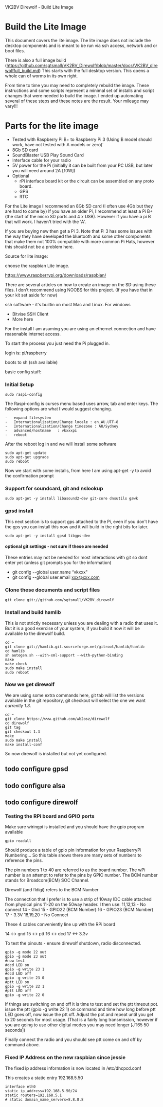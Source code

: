VK2BV Direwolf - Build Lite Image



# Build the Lite Image

This document covers the lite image. The lite image does not include the desktop components and is meant to be run via ssh access, network and or boot files.

There is also a full image build (https://github.com/sgtsmall/VK2BV_Direwolf/blob/master/docs/VK2BV_direwolffull_build.md) This starts with the full desktop version. This opens a whole can of worms in its own right.

From time to time you may need to completely rebuild the image. These instructions and some scripts represent a minimal set of installs and script changes that were needed to build the image. I ended up automating several of these steps and these notes are the result. Your mileage may vary!!!

# Parts for the lite image

  - Tested with Raspberry Pi B+ to Raspberry Pi 3 (Using B model should work, have not tested with A models or zero)'
  - 8Gb SD card
  - SoundBlaster USB Play Sound Card
  - Interface cable for your radio
  - 5V power for the Pi (initially it can be built from your PC USB, but later you will need around 2A [10W])
  - Optional
    - rPi interface board kit or the circuit can be assembled on any proto board.
    - GPS
    - RTC

For the Lite image I recommend an 8Gb SD card (I often use 4Gb but they are hard to come by)
If you have an older Pi, I recommend at least a Pi B+ (the start of the micro SD ports and 4 x USB). However if you have a pi B that will work. I haven't tried with the 'A'.

If you are buying new then get a Pi 3. Note that Pi 3 has some issues with the way they have developed the bluetooth and some other components that make them not 100% compatible with more common Pi Hats, however this should not be a problem here.

Source for lite image:

choose the raspbian Lite image.

https://www.raspberrypi.org/downloads/raspbian/

There are several articles on how to create an image on the SD using these files. I don't recommend using NOOBS for this project. (If you have that in your kit set aside for now)

ssh software - it's builtin on most Mac and Linux. For windows
  - Bitvise SSH Client
  - More here


For the install I am asuming you are using an ethernet connection and have reasonable internet access.

To start the process you just need the Pi plugged in.

login is: pi/raspberry

boots to sh (ssh available)

basic config stuff:


### Initial Setup

```
sudo raspi-config
```

The Raspi-config is curses menu based uses arrow, tab and enter keys. The following options are what I would suggest changing.



    -   expand filesystem
    -   Internationalization/Change locale : en_AU.UTF-8
    -   Internationalization/Change timezone : AU/Sydney
    -   advanced/hostname   : vkxxxpi
    -   reboot

After the reboot log in and we will install some software

```shell
sudo apt-get update
sudo apt-get upgrade
sudo reboot
```

Now we start with some installs, from here I am using apt-get -y to avoid the confirmation prompt

### Support for soundcard, git and nslookup

```
sudo apt-get -y install libasound2-dev git-core dnsutils gawk
```


### gpsd install
This next section is to support gps attached to the Pi, even if you don't have the gps you can install this now and it will build in the right bits for later.

```
sudo apt-get -y install gpsd libgps-dev
```

#### optional git settings - not sure if these are needed
These entries may not be needed for most interactions with git so dont enter yet (unless git prompts you for the information)<br>
  - git config --global user.name “vkxxx"<br>
  - git config --global user.email xxx@xxx.com<br>

### Clone these documents and script files
```shell
git clone git://github.com/sgtsmall/VK2BV_direwolf
```
### Install and build hamlib
 This is not strictly necessary unless you are dealing with a radio that uses it. But it is a good exercise of your system, if you build it now it will be available to the direwolf build.

```shell
cd ~
git clone git://hamlib.git.sourceforge.net/gitroot/hamlib/hamlib
cd hamlib
sh autogen.sh --with-xml-support --with-python-binding
make
make check
sudo make install
sudo reboot
```

### Now we get direwolf

We are using some extra commands here, git tab will list the versions available in the git repository, git checkout will select the one we want _currently 1.3_.

```
cd ~
git clone https://www.github.com/wb2osz/direwolf
cd direwolf
git tag
git checkout 1.3
make
sudo make install
make install-conf
```

So now direwolf is installed but not yet configured.

## todo configure gpsd
## todo configure alsa
## todo configure direwolf

### Testing the RPi board and GPIO ports

Make sure wiringpi is installed and you should have the gpio program available

```
gpio readall
```

Should produce a table of gpio pin information for your RaspberryPi
Numbering...
So this table shows there are many sets of numbers to reference the pins.

The pin numbers 1 to 40 are referred to as the board number.
The wPi number is an attempt to refer to the pins by GPIO number.
The BCM number stands for Broadcom(BCM) SOC Channel.

Direwolf (and fldigi)  refers to the BCM Number

The connection that I prefer is to use a strip of 10way IDC cable attached from physical pins 11-20 on the 50way header.
I then use:
11,12,13 - No connect
14 - Gnd
15 - GPIO22 (BCM Number)
16 - GPIO23 (BCM Number)
17 - 3.3V
18,19,20 - No Connect

These 4 cables conveniently line up with the RPi board

14 <-> gnd
15 <-> ptt
16 <-> dcd
17 <-> 3.3v


To test the pinouts - ensure direwolf shutdown, radio disconnected.

```
gpio -g mode 22 out
gpio -g mode 23 out
#now test
#dcd LED on
gpio -g write 23 1
#dcd LED off
gpio -g write 23 0
#ptt LED on
gpio -g write 22 1
#ptt LED off
gpio -g write 22 0
```

If things are switching on and off it is time to test and set the ptt timeout pot.
issue the ptt (gpio -g write 22 1) on command and time how long before ptt LED goes off,
now issue the ptt off.
Adjust the pot and repeat until you get to 20 seconds for most usage. (That is a fairly long transmission, however if you are going to use other digital modes you may need longer [JT65 50 seconds])

Finally connect the radio and you should see ptt come on and off by command above.








### Fixed IP Address on the new raspbian since jessie

The fixed ip address information is now located in /etc/dhcpcd.conf

This creates a static entry 192.168.5.50

```
interface eth0
static ip_address=192.168.5.50/24
static routers=192.168.5.1
# static domain_name_servers=8.8.8.8
```

